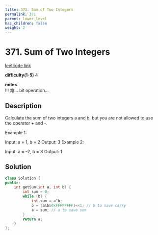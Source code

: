 ```yaml
---
title: 371. Sum of Two Integers
permalink: 371
parent: lower_level
has_children: false
weight: 2
---
```

# 371. Sum of Two Integers
[leetcode link](https://leetcode.com/problems/sum-of-two-integers/)

**difficulty(1-5)** 
4

**notes**   
!!! 难... bit operation...


## Description
Calculate the sum of two integers a and b, but you are not allowed to use the operator + and -.

Example 1:

Input: a = 1, b = 2
Output: 3
Example 2:

Input: a = -2, b = 3
Output: 1


## Solution
```c++
class Solution {
public:
    int getSum(int a, int b) {
        int sum = 0;
        while (b) {
            int sum = a^b;
            b = (a&b&0xFFFFFFFF)<<1; // b to save carry
            a = sum; // a to save sum
        }
        return a;
    }
};
```


